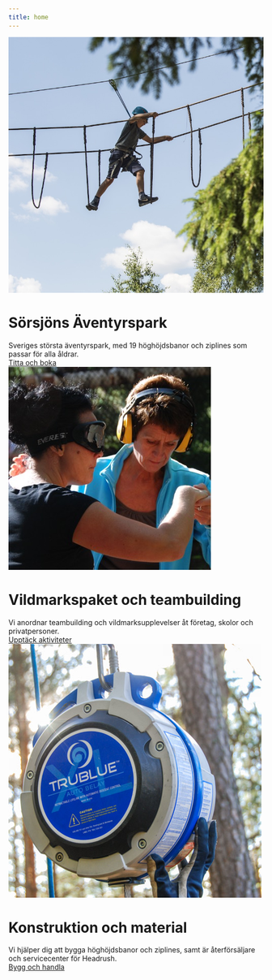 ```yaml
---
title: home
---
```

<html lang="en">

<div id="maincontainer">
<div class="mainsection">
    <div>
    <img src="/images/boyclimb.jpg" class="mainpic"> 
    </div>
    <div class="maintext">
    <h1>Sörsjöns Äventyrspark</h1>
    Sveriges största äventyrspark, med 19 höghöjdsbanor och ziplines som passar för alla åldrar.
    </div>
    <div class="buttondiv"> <a href="/sorsjon" class="button">Titta och boka</a></div>
</div>

<div class="mainsection">
    <div>
    <img src="/images/blinddov.jpg" class="mainpic"> 
    </div>
    <div class="maintext">
    <h1>Vildmarkspaket och teambuilding</h1>
Vi anordnar teambuilding och vildmarksupplevelser åt företag, skolor och privatpersoner.  </div>
<div class="buttondiv"> <a href="/aktiviteter" class="button">Upptäck aktiviteter</a></div>
</div>

<div class="mainsection">
    <div>
    <img src="/images/trublufront.jpg" class="mainpic"> 
    </div>
    <div class="maintext">
    <h1>Konstruktion och material</h1>
    Vi hjälper dig att bygga höghöjdsbanor och ziplines, samt är återförsäljare och servicecenter för Headrush. 
    </div>
    <div class="buttondiv"><a href="/konstruktionbutik" class="button">Bygg och handla</a></div>
</div>

